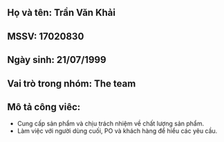 ## Họ và tên: Trần Văn Khải 
## MSSV: 17020830
## Ngày sinh: 21/07/1999
## Vai trò trong nhóm: The team
## Mô tả công viêc:
* Cung cấp sản phẩm và chịu trách nhiệm về chất lượng sản phẩm.
* Làm việc với người dùng cuối, PO và khách hàng để hiểu các yêu cầu.
